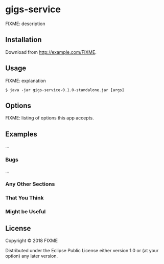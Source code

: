 # gigs-service

FIXME: description

## Installation

Download from http://example.com/FIXME.

## Usage

FIXME: explanation

    $ java -jar gigs-service-0.1.0-standalone.jar [args]

## Options

FIXME: listing of options this app accepts.

## Examples

...

### Bugs

...

### Any Other Sections
### That You Think
### Might be Useful

## License

Copyright © 2018 FIXME

Distributed under the Eclipse Public License either version 1.0 or (at
your option) any later version.

